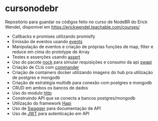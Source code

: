 # cursonodebr

Repositório para guardar os códigos feito no curso de NodeBR do Erick Wendel, disponível em https://erickwendel.teachable.com/courses/

- Callbacks e promises utilizando promisify 
- Emissão de eventos usando [events](https://nodejs.org/api/events.html) 
- Manipulação de eventos e criação de próprias funções de map, filter e reduce em cima do prototype de Array
- Testes e asserções usando [assert](https://nodejs.org/api/assert.html)
- Uso do pacote [nock](https://www.npmjs.com/package/nock) para simular requisições e consumo da api [swapi](https://swapi.dev/)
- Criação de CLIs com [commander](https://www.npmjs.com/package/commander) 
- Criação de containers docker utilizando imagens do hub pra utilização de postgres e mongodb
- Criação de estratégia multidb para conexão com postgres e mongodb
- CRUD em ambos os bancos de dados
- Uso do modulo [http](https://nodejs.org/api/http.html) 
- Construindo API que se conecta a bancos postgres/mongodb
- Utilização do framework [Hapi](https://hapi.dev/)
- Uso de [Swagger](https://swagger.io/) para documentação de API
- Uso de [JWT](https://jwt.io/) para autenticação em API

